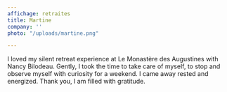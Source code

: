 ```yaml
---
affichage: retraites
title: Martine
company: ''
photo: "/uploads/martine.png"

---
```

I loved my silent retreat experience at Le Monastère des Augustines with Nancy Bilodeau. Gently, I took the time to take care of myself, to stop and observe myself with curiosity for a weekend. I came away rested and energized. Thank you, I am filled with gratitude.